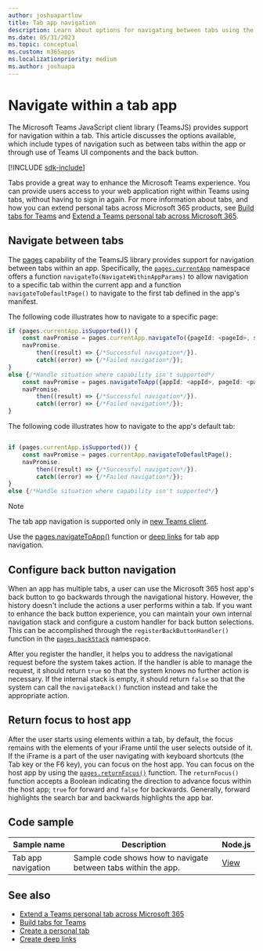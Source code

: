 ```yaml
---
author: joshuapartlow
title: Tab app navigation
description: Learn about options for navigating between tabs using the Microsoft Teams JavaScript client library (TeamsJS) and how to configure back button navigation.
ms.date: 05/31/2023
ms.topic: conceptual
ms.custom: m365apps
ms.localizationpriority: medium
ms.author: joshuapa
---
```


# Navigate within a tab app

The Microsoft Teams JavaScript client library (TeamsJS) provides support for navigation within a tab. This article discusses the options available, which include types of navigation such as between tabs within the app or through use of Teams UI components and the back button.

[!INCLUDE [sdk-include](~/includes/sdk-include.md)]

Tabs provide a great way to enhance the Microsoft Teams experience. You can provide users access to your web application right within Teams using tabs, without having to sign in again. For more information about tabs, and how you can extend personal tabs across Microsoft 365 products, see [Build tabs for Teams](~/tabs/what-are-tabs.md) and [Extend a Teams personal tab across Microsoft 365](~/m365-apps/extend-m365-teams-personal-tab.md).

## Navigate between tabs

The [pages](/javascript/api/@microsoft/teams-js/pages) capability of the TeamsJS library provides support for navigation between tabs within an app. Specifically, the [`pages.currentApp`](/javascript/api/@microsoft/teams-js/pages.currentapp) namespace offers a function `navigateTo(NavigateWithinAppParams)` to allow navigation to a specific tab within the current app and a function `navigateToDefaultPage()` to navigate to the first tab defined in the app's manifest.

The following code illustrates how to navigate to a specific page:

```typescript
if (pages.currentApp.isSupported()) {
    const navPromise = pages.currentApp.navigateTo({pageId: <pageId>, subPageId: <subPageId>});
    navPromise.
        then((result) => {/*Successful navigation*/}).
        catch((error) => {/*Failed navigation*/});
}
else {/*Handle situation where capability isn't supported*/
    const navPromise = pages.navigateToApp({appId: <appId>, pageId: <pageId>});
    navPromise.
        then((result) => {/*Successful navigation*/}).
        catch((error) => {/*Failed navigation*/});
}
```

The following code illustrates how to navigate to the app's default tab:

```typescript

if (pages.currentApp.isSupported()) {
    const navPromise = pages.currentApp.navigateToDefaultPage();
    navPromise.
        then((result) => {/*Successful navigation*/}).
        catch((error) => {/*Failed navigation*/});
}
else {/*Handle situation where capability isn't supported*/}
```

> [!NOTE]
> The tab app navigation is supported only in [new Teams client](/microsoftteams/platform/resources/teams-updates).

Use the [pages.navigateToApp()](/javascript/api/%40microsoft/teams-js/pages#@microsoft-teams-js-pages-navigatetoapp) function or [deep links](~/concepts/build-and-test/deep-link-application.md#configure-deep-link-to-a-tab-using-teamsjs) for tab app navigation.

## Configure back button navigation

When an app has multiple tabs, a user can use the Microsoft 365 host app's back button to go backwards through the navigational history. However, the history doesn't include the actions a user performs within a tab. If you want to enhance the back button experience, you can maintain your own internal navigation stack and configure a custom handler for back button selections. This can be accomplished through the `registerBackButtonHandler()` function in the [`pages.backStack`](/javascript/api/@microsoft/teams-js/pages.backstack) namespace.

After you register the handler, it helps you to address the navigational request before the system takes action. If the handler is able to manage the request, it should return `true` so that the system knows no further action is necessary. If the internal stack is empty, it should return `false` so that the system can call the `navigateBack()` function instead and take the appropriate action.

## Return focus to host app

After the user starts using elements within a tab, by default, the focus remains with the elements of your iFrame until the user selects outside of it. If the iFrame is a part of the user navigating with keyboard shortcuts (the Tab key or the F6 key), you can focus on the host app. You can focus on the host app by using the [`pages.returnFocus()`](/javascript/api/@microsoft/teams-js/pages#@microsoft-teams-js-pages-returnfocus) function. The `returnFocus()` function accepts a Boolean indicating the direction to advance focus within the host app; `true` for forward and `false` for backwards. Generally, forward highlights the search bar and backwards highlights the app bar.

## Code sample

|**Sample name** | **Description** |**Node.js**|
|----------------|-----------------|-----------|
|Tab app navigation | Sample code shows how to navigate between tabs within the app. |[View](https://github.com/OfficeDev/Microsoft-Teams-Samples/tree/main/samples/tab-app-navigation/nodejs)

## See also

* [Extend a Teams personal tab across Microsoft 365](~/m365-apps/extend-m365-teams-personal-tab.md)
* [Build tabs for Teams](~/tabs/what-are-tabs.md)
* [Create a personal tab](~/tabs/how-to/create-personal-tab.md)
* [Create deep links](~/concepts/build-and-test/deep-links.md)
